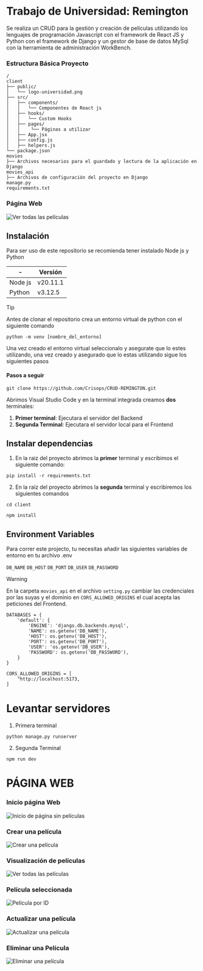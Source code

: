 # Trabajo de Universidad: Remington

Se realiza un CRUD para la gestión y creación de películas utilizando los lenguajes de programación Javascript con el framework de React JS y Python con el framework de Django y un gestor de base de datos MySql con la herramienta de administración WorkBench.

### Estructura Básica Proyecto

```text
/
client
├── public/
│   └── logo-universidad.png
├── src/
│   ├── components/
│   │   └── Componentes de React js
│   ├── hooks/
│   │   └── Custom Hooks
│   ├── pages/
│   │    └── Páginas a utilizar
│   ├── App.jsx
│   ├── config.js
│   ├── helpers.js
└── package.json
movies
├── Archivos necesarios para el guardado y lectura de la aplicación en Django
movies_api
├── Archivos de configuración del proyecto en Django
manage.py
requirements.txt
```

### Página Web

![Ver todas las películas](assets/ver_peliculas.png)

## Instalación

Para ser uso de este repositorio se recomienda tener instalado Node js y Python

| -       | Versión  |
| ------- | -------- |
| Node js | v20.11.1 |
| Python  | v3.12.5  |

> [!TIP]
> Antes de clonar el repositorio crea un entorno virtual de python con el siguiente comando

```
python -m venv [nombre_del_entorno]
```

Una vez creado el entorno virtual seleccionalo y asegurate que lo estes utilizando, una vez creado y asegurado que lo estas utilizando sigue los siguientes pasos

#### Pasos a seguir

```
git clone https://github.com/Crisops/CRUD-REMINGTON.git
```

Abrimos Visual Studio Code y en la terminal integrada creamos **dos** terminales:

1. **Primer terminal**: Ejecutara el servidor del Backend
2. **Segunda Terminal**: Ejecutara el servidor local para el Frontend

## Instalar dependencias

1. En la raiz del proyecto abrimos la **primer** terminal y escribimos el siguiente comando:

```
pip install -r requirements.txt
```

2. En la raíz del proyecto abrimos la **segunda** terminal y escribiremos los siguientes comandos

```
cd client
```

```
npm install
```

## Environment Variables

Para correr este projecto, tu necesitas añadir las siguientes variables de entorno en tu archivo .env

`DB_NAME` `DB_HOST` `DB_PORT` `DB_USER` `DB_PASSWORD`

> [!WARNING]
> En la carpeta `movies_api` en el archivo `setting.py` cambiar las credenciales por las suyas y el dominio en `CORS_ALLOWED_ORIGINS` el cual acepta las peticiones del Frontend.

```
DATABASES = {
    'default': {
        'ENGINE': 'django.db.backends.mysql',
        'NAME': os.getenv('DB_NAME'),
        'HOST': os.getenv('DB_HOST'),
        'PORT': os.getenv('DB_PORT'),
        'USER': 'os.getenv('DB_USER'),
        'PASSWORD': os.getenv('DB_PASSWORD'),
    }
}

CORS_ALLOWED_ORIGINS = [
    "http://localhost:5173,
]

```

# Levantar servidores

1. Primera terminal

```
python manage.py runserver
```

2. Segunda Terminal

```
npm run dev
```

# PÁGINA WEB

### Inicio página Web

![Inicio de página sin películas](assets/inicio_pagina.png)

### Crear una película

![Crear una película](assets/crear_pelicula.png)

### Visualización de películas

![Ver todas las películas](assets/ver_peliculas.png)

### Película seleccionada

![Película por ID](assets/pelicula_id.png)

### Actualizar una película

![Actualizar una película](assets/actualizar_pelicula.png)

### Eliminar una Película

![Eliminar una película](assets/delete_pelicula.png)
